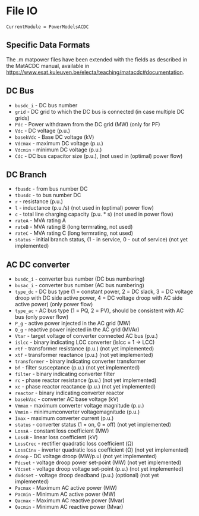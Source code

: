 # File IO

```@meta
CurrentModule = PowerModelsACDC
```

## Specific Data Formats
The .m matpower files have been extended with the fields as described in the MatACDC manual, available in https://www.esat.kuleuven.be/electa/teaching/matacdc#documentation.


## DC Bus
- `busdc_i`   - DC bus number
- `grid`      - DC grid to which the DC bus is connected (in case multiple DC grids)
- `Pdc`       - Power withdrawn from the DC grid (MW) (only for PF)
- `Vdc`       - DC voltage (p.u.)
- `basekVdc`  - Base DC voltage (kV)
- `Vdcmax`    - maximum DC voltage (p.u.)
- `Vdcmin`    - minimum DC voltage (p.u.)
- `Cdc`       - DC bus capacitor size (p.u.), (not used in (optimal) power flow)


## DC Branch
- `fbusdc`  - from bus number DC
- `tbusdc`  - to bus number DC
- `r`       - resistance (p.u.)
- `l`       - inductance (p.u./s) (not used in (optimal) power flow)
- `c`       - total line charging capacity (p.u. * s) (not used in power flow)
- `rateA`   - MVA rating A
- `rateB`   - MVA rating B (long termrating, not used)
- `rateC`   - MVA rating C (long termrating, not used)
- `status`  - initial branch status, (1 - in service, 0 - out of service) (not yet implemented)


## AC DC converter
- `busdc_i`     - converter bus number (DC bus numbering)
- `busac_i`     - converter bus number (AC bus numbering)  
- `type_dc`     - DC bus type (1 = constant power, 2 = DC slack, 3 = DC voltage droop with DC side active power, 4 = DC voltage droop with AC side active power) (only power flow)  
- `type_ac`     - AC bus type (1 = PQ, 2 = PV), should be consistent with AC bus  (only power flow)  
- `P_g`         - active power injected in the AC grid (MW)
- `Q_g`         - reactive power injected in the AC grid (MVAr)    
- `Vtar`        - target voltage of converter connected AC bus (p.u.)
- `islcc`       - binary indicating LCC converter (islcc = 1 -> LCC)
- `rtf`         - transformer resistance (p.u.) (not yet implemented)
- `xtf`         - transformer reactance (p.u.) (not yet implemented)
- `transformer` - binary indicating converter transformer    
- `bf`          - filter susceptance (p.u.) (not yet implemented)
- `filter`      - binary indicating converter filter
- `rc`          - phase reactor resistance (p.u.) (not yet implemented)   
- `xc`          - phase reactor reactance (p.u.) (not yet implemented)
- `reactor`     - binary indicating converter reactor
- `basekVac`    - converter AC base voltage (kV)    
- `Vmmax`       - maximum converter voltage magnitude (p.u.)   
- `Vmmin`       - minimumconverter voltagemagnitude (p.u.)   
- `Imax`        - maximum converter current (p.u.)   
- `status`      - converter status (1 = on, 0 = off) (not yet implemented)
- `LossA`       - constant loss coefficient (MW)
- `LossB`       - linear loss coefficient (kV)
- `LossCrec`    - rectifier quadratic loss coefficient (Ω­)
- `LossCinv`    - inverter quadratic loss coefficient (Ω­) (not yet implemented)
- `droop`       - DC voltage droop (MW/p.u) (not yet implemented)      
- `Pdcset`      - voltage droop power set-point (MW)  (not yet implemented)
- `Vdcset`      - voltage droop voltage set-point (p.u.) (not yet implemented)
- `dVdcset`     - voltage droop deadband (p.u.) (optional) (not yet implemented)
- `Pacmax`      - Maximum AC active power (MW)
- `Pacmin`      - Minimum AC active power (MW)
- `Qacmax`      - Maximum AC reactive power (Mvar)
- `Qacmin`      - Minimum AC reactive power (Mvar)
